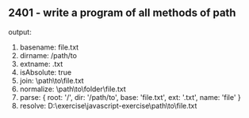 ## 2401 - write a program of all methods of path

output: 

1. basename: file.txt
2. dirname: /path/to
3. extname: .txt
4. isAbsolute: true
5. join: \path\to\file.txt
6. normalize: \path\to\folder\file.txt
7. parse: {
  root: '/',
  dir: '/path/to',
  base: 'file.txt',
  ext: '.txt',
  name: 'file'
}
8. resolve: D:\exercise\javascript-exercise\path\to\file.txt